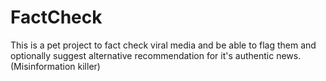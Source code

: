 # FactCheck

This is a pet project to fact check viral media and be able to flag them and optionally suggest alternative recommendation for it's authentic news. (Misinformation killer)

